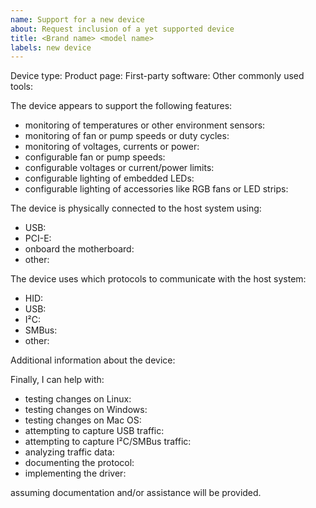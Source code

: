```yaml
---
name: Support for a new device
about: Request inclusion of a yet supported device
title: <Brand name> <model name>
labels: new device
---
```


<!--
This is a comment that will not be visible on the final issue.  This and other comments like this will help you provide as much information as possible for us to address the issue.  You can use the "Preview" tab to review how your issue will actually look before posting it.  GitHub issues and comments support a flavor of Markdown; you can find more information at: https://docs.github.com/en/get-started/writing-on-github
-->

<!--
Please start by describing the device and providing basic information.
-->

Device type<!--(e.g. AIO liquid cooler)-->: 
Product page<!--(e.g. https://www.corsair.com/[...])-->: 
First-party software<!--(e.g. Corsair iCue)-->: 
Other commonly used tools<!--(e.g. OpenRGB)-->: 

<!--
Bellow you find some check lists.  Answer items with yes, no, unknown, or leave them blank.  Please try to answer as much items as you can, but do not feel obligated to fill the all.
-->

The device appears to support the following features:

 - monitoring of temperatures or other environment sensors: 
 - monitoring of fan or pump speeds or duty cycles: 
 - monitoring of voltages, currents or power: 
 - configurable fan or pump speeds: 
 - configurable voltages or current/power limits: 
 - configurable lighting of embedded LEDs: 
 - configurable lighting of accessories like RGB fans or LED strips: 

The device is physically connected to the host system using:

- USB: 
- PCI-E: 
- onboard the motherboard: 
- other<!--(please elaborate)-->: 

The device uses which protocols to communicate with the host system:

- HID: 
- USB: 
- I²C: 
- SMBus: 
- other<!--(please elaborate)-->: 

Additional information about the device:

<!--
Please also include any useful additional information, such as USB vendor and product IDs, the output of `lsusb -v` (Linux) or `system_profiler SPUSBDataType` (Mac OS), links to external resources or already collected traffic data.  Use code blocks, delimited by lines with three backticks (```), to show program output.
-->

Finally, I can help with:

- testing changes on Linux: 
- testing changes on Windows: 
- testing changes on Mac OS: 
- attempting to capture USB traffic: 
- attempting to capture I²C/SMBus traffic: 
- analyzing traffic data: 
- documenting the protocol: 
- implementing the driver: 

assuming documentation and/or assistance will be provided.
